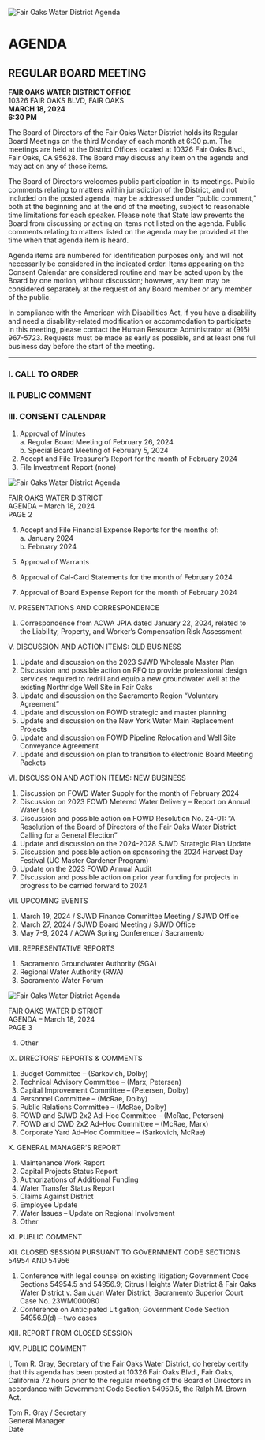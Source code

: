 <!-- Page 1 -->
![Fair Oaks Water District Agenda](https://www.example.com/image-url)

# AGENDA
## REGULAR BOARD MEETING

**FAIR OAKS WATER DISTRICT OFFICE**  
10326 FAIR OAKS BLVD, FAIR OAKS  
**MARCH 18, 2024**  
**6:30 PM**

The Board of Directors of the Fair Oaks Water District holds its Regular Board Meetings on the third Monday of each month at 6:30 p.m. The meetings are held at the District Offices located at 10326 Fair Oaks Blvd., Fair Oaks, CA 95628. The Board may discuss any item on the agenda and may act on any of those items.

The Board of Directors welcomes public participation in its meetings. Public comments relating to matters within jurisdiction of the District, and not included on the posted agenda, may be addressed under “public comment,” both at the beginning and at the end of the meeting, subject to reasonable time limitations for each speaker. Please note that State law prevents the Board from discussing or acting on items not listed on the agenda. Public comments relating to matters listed on the agenda may be provided at the time when that agenda item is heard.

Agenda items are numbered for identification purposes only and will not necessarily be considered in the indicated order. Items appearing on the Consent Calendar are considered routine and may be acted upon by the Board by one motion, without discussion; however, any item may be considered separately at the request of any Board member or any member of the public.

In compliance with the American with Disabilities Act, if you have a disability and need a disability-related modification or accommodation to participate in this meeting, please contact the Human Resource Administrator at (916) 967-5723. Requests must be made as early as possible, and at least one full business day before the start of the meeting.

---

### I. CALL TO ORDER  
### II. PUBLIC COMMENT  
### III. CONSENT CALENDAR  
1. Approval of Minutes  
   a. Regular Board Meeting of February 26, 2024  
   b. Special Board Meeting of February 5, 2024  
2. Accept and File Treasurer’s Report for the month of February 2024  
3. File Investment Report (none)  
<!-- Page 2 -->
![Fair Oaks Water District Agenda](https://via.placeholder.com/768x993.png?text=Fair+Oaks+Water+District+Agenda)

FAIR OAKS WATER DISTRICT  
AGENDA – March 18, 2024  
PAGE 2  

4. Accept and File Financial Expense Reports for the months of:  
   a. January 2024  
   b. February 2024  

5. Approval of Warrants  
6. Approval of Cal-Card Statements for the month of February 2024  
7. Approval of Board Expense Report for the month of February 2024  

IV. PRESENTATIONS AND CORRESPONDENCE  
1. Correspondence from ACWA JPIA dated January 22, 2024, related to the Liability, Property, and Worker’s Compensation Risk Assessment  

V. DISCUSSION AND ACTION ITEMS: OLD BUSINESS  
1. Update and discussion on the 2023 SJWD Wholesale Master Plan  
2. Discussion and possible action on RFQ to provide professional design services required to redrill and equip a new groundwater well at the existing Northridge Well Site in Fair Oaks  
3. Update and discussion on the Sacramento Region “Voluntary Agreement”  
4. Update and discussion on FOWD strategic and master planning  
5. Update and discussion on the New York Water Main Replacement Projects  
6. Update and discussion on FOWD Pipeline Relocation and Well Site Conveyance Agreement  
7. Update and discussion on plan to transition to electronic Board Meeting Packets  

VI. DISCUSSION AND ACTION ITEMS: NEW BUSINESS  
1. Discussion on FOWD Water Supply for the month of February 2024  
2. Discussion on 2023 FOWD Metered Water Delivery – Report on Annual Water Loss  
3. Discussion and possible action on FOWD Resolution No. 24-01: “A Resolution of the Board of Directors of the Fair Oaks Water District Calling for a General Election”  
4. Update and discussion on the 2024-2028 SJWD Strategic Plan Update  
5. Discussion and possible action on sponsoring the 2024 Harvest Day Festival (UC Master Gardener Program)  
6. Update on the 2023 FOWD Annual Audit  
7. Discussion and possible action on prior year funding for projects in progress to be carried forward to 2024  

VII. UPCOMING EVENTS  
1. March 19, 2024 / SJWD Finance Committee Meeting / SJWD Office  
2. March 27, 2024 / SJWD Board Meeting / SJWD Office  
3. May 7-9, 2024 / ACWA Spring Conference / Sacramento  

VIII. REPRESENTATIVE REPORTS  
1. Sacramento Groundwater Authority (SGA)  
2. Regional Water Authority (RWA)  
3. Sacramento Water Forum  
<!-- Page 3 -->
![Fair Oaks Water District Agenda](https://via.placeholder.com/768x993.png?text=Fair+Oaks+Water+District+Agenda)

FAIR OAKS WATER DISTRICT  
AGENDA – March 18, 2024  
PAGE 3  

4. Other  

IX. DIRECTORS’ REPORTS & COMMENTS  
1. Budget Committee – (Sarkovich, Dolby)  
2. Technical Advisory Committee – (Marx, Petersen)  
3. Capital Improvement Committee – (Petersen, Dolby)  
4. Personnel Committee – (McRae, Dolby)  
5. Public Relations Committee – (McRae, Dolby)  
6. FOWD and SJWD 2x2 Ad–Hoc Committee – (McRae, Petersen)  
7. FOWD and CWD 2x2 Ad–Hoc Committee – (McRae, Marx)  
8. Corporate Yard Ad–Hoc Committee – (Sarkovich, McRae)  

X. GENERAL MANAGER’S REPORT  
1. Maintenance Work Report  
2. Capital Projects Status Report  
3. Authorizations of Additional Funding  
4. Water Transfer Status Report  
5. Claims Against District  
6. Employee Update  
7. Water Issues – Update on Regional Involvement  
8. Other  

XI. PUBLIC COMMENT  

XII. CLOSED SESSION PURSUANT TO GOVERNMENT CODE SECTIONS 54954 AND 54956  
1. Conference with legal counsel on existing litigation; Government Code Sections 54954.5 and 54956.9; Citrus Heights Water District & Fair Oaks Water District v. San Juan Water District; Sacramento Superior Court Case No. 23WM000080  
2. Conference on Anticipated Litigation; Government Code Section 54956.9(d) – two cases  

XIII. REPORT FROM CLOSED SESSION  

XIV. PUBLIC COMMENT  

I, Tom R. Gray, Secretary of the Fair Oaks Water District, do hereby certify that this agenda has been posted at 10326 Fair Oaks Blvd., Fair Oaks, California 72 hours prior to the regular meeting of the Board of Directors in accordance with Government Code Section 54950.5, the Ralph M. Brown Act.  

Tom R. Gray / Secretary  
General Manager  
Date  

